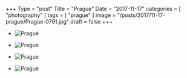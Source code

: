 +++
Type = "post"
Title = "Prague"
Date = "2017-11-17"
categories = [ "photography" ]
tags = [
    "prague"
]
image = "/posts/2017/11-17-prague/Prague-0791.jpg"
draft = false
+++

* ![Prague](/posts/2017/11-17-prague/Prague-0791.jpg)

<!--more-->


* ![Prague](/posts/2017/11-17-prague/Prague-0798.jpg)

* ![Prague](/posts/2017/11-17-prague/Prague-0774.jpg)

* ![Prague](/posts/2017/11-17-prague/Prague-0766.jpg)


